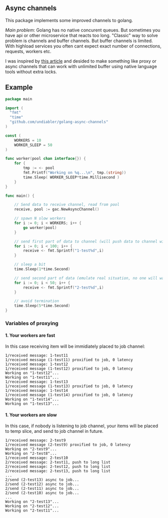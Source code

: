 ## Async channels 

This package implements some improved channels to golang. 

_Main problem_: Golang has no native concurent queues. But sometimes you have api or other microservice that reacts too long. 
"Сlassic" way to solve problem is channels and buffer channels. But buffer channels is limited. With highload services you often cant expect exact number of connections, requests, workers etc. 

I was inspired by [this article](http://marcio.io/2015/07/handling-1-million-requests-per-minute-with-golang/) and desided to make something like proxy or async channels that can work with unlimited buffer using native language tools without extra locks. 

## Example

```go
package main

import (
  "fmt"
  "time"
  "github.com/undiabler/golang-async-channels"
)

const (
	WORKERS = 10
	WORKER_SLEEP = 50
)

func worker(pool chan interface{}) {
	for {
		tmp := <- pool
		fmt.Printf("Working on %q...\n", tmp.(string))
		time.Sleep( WORKER_SLEEP*time.Millisecond )
	}
}

func main() {

	// Send data to receive channel, read from pool
	receive, pool := gac.NewAsyncChannel()

	// spawn N slow workers
    for i := 0; i < WORKERS; i++ {
	    go worker(pool)
    }

    // send first part of data to channel (will push data to channel with no locks and timeouts)
   	for i := 0; i < 100; i++ {
   		receive <- fmt.Sprintf("1-test%d",i)
   	}

   	// sleep a bit
   	time.Sleep(1*time.Second)

   	// send second part of data (emulate real situation, no one will wait)
   	for i := 0; i < 50; i++ {
   		receive <- fmt.Sprintf("2-test%d",i)
   	}

   	// avoid termination
   	time.Sleep(5*time.Second)
}

```

### Variables of proxying

#### 1. Your workers are fast

In this case receiving item will be immidiately placed to job channel:
```
1/received message: 1-test11
1/received message (1-test11) proxified to job, 0 latency
1/received message: 1-test12
1/received message (1-test12) proxified to job, 0 latency
Working on "1-test12"...
Working on "1-test11"...
1/received message: 1-test13
1/received message (1-test13) proxified to job, 0 latency
1/received message: 1-test14
1/received message (1-test14) proxified to job, 0 latency
Working on "1-test14"...
Working on "1-test13"...
```

#### 1. Your workers are slow

In this case, if nobody is listening to job channel, your items will be placed to temp slice, and send to job channel in future.
```
1/received message: 2-test9
1/received message (2-test9) proxified to job, 0 latency
Working on "2-test9"...
Working on "2-test8"...
1/received message: 2-test10
2/received message: 2-test11, push to long list
2/received message: 2-test12, push to long list
2/received message: 2-test13, push to long list
...
2/send (2-test13) async to job...
2/send (2-test12) async to job...
2/send (2-test11) async to job...
2/send (2-test10) async to job...
...
Working on "2-test13"...
Working on "2-test12"...
Working on "2-test11"...
```

